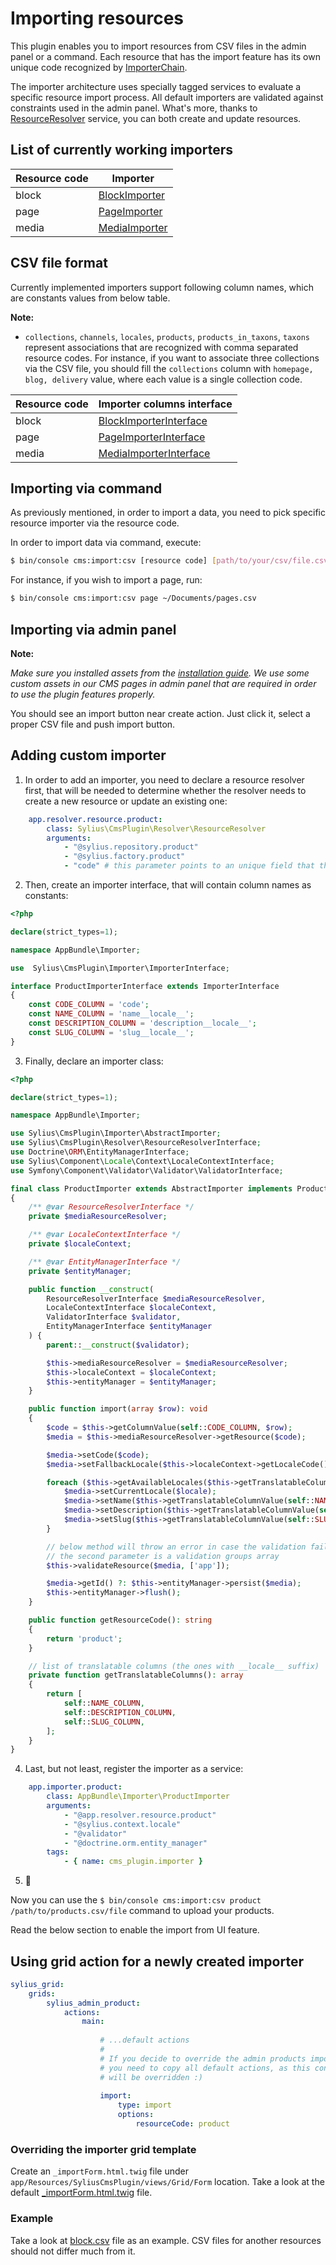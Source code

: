 # Importing resources

This plugin enables you to import resources from CSV files in the admin panel or a command. Each resource that has
the import feature has its own unique code recognized by [ImporterChain](../src/Importer/ImporterChain.php).

The importer architecture uses specially tagged services to evaluate a specific resource import process. All default importers
are validated against constraints used in the admin panel. What's more, thanks to 
[ResourceResolver](../src/Resolver/ResourceResolver.php) service, you can both create and update resources.  

## List of currently working importers

| Resource code | Importer                                                  |
|---------------|-----------------------------------------------------------|
| block         | [BlockImporter](../src/Importer/BlockImporter.php)           |
| page          | [PageImporter](../src/Importer/PageImporter.php)             |
| media         | [MediaImporter](../src/Importer/MediaImporter.php)           |


## CSV file format

Currently implemented importers support following column names, which are constants values from below table.

**Note:**
- `collections`, `channels`, `locales`, `products`, `products_in_taxons`, `taxons` represent associations that are recognized with comma separated resource codes.
For instance, if you want to associate three collections via the CSV file, you should fill the `collections` column with 
`homepage, blog, delivery` value, where each value is a single collection code.

| Resource code | Importer columns interface                                         |
|---------------|--------------------------------------------------------------------|
| block         | [BlockImporterInterface](../src/Importer/BlockImporterInterface.php)  |
| page          | [PageImporterInterface](../src/Importer/PageImporterInterface.php)    |
| media         | [MediaImporterInterface](../src/Importer/MediaImporterInterface.php)  |

## Importing via command

As previously mentioned, in order to import a data, you need to pick specific resource importer via the resource code.

In order to import data via command, execute:

```bash
$ bin/console cms:import:csv [resource code] [path/to/your/csv/file.csv]
```

For instance, if you wish to import a page, run:

```bash
$ bin/console cms:import:csv page ~/Documents/pages.csv
```

## Importing via admin panel

**Note:**

*Make sure you installed assets from the [installation guide](../README.md).  We use some custom assets in 
our CMS pages in admin panel that are required in order to use the plugin features properly.*

You should see an import button near create action. Just click it, select a proper CSV file and push import button.

## Adding custom importer

1. In order to add an importer, you need to declare a resource resolver first, that will be needed to determine whether
the resolver needs to create a new resource or update an existing one:

```yaml
    app.resolver.resource.product:
        class: Sylius\CmsPlugin\Resolver\ResourceResolver
        arguments:
            - "@sylius.repository.product"
            - "@sylius.factory.product"
            - "code" # this parameter points to an unique field that the findOneBy method will be looking for. It could be id as well
``` 

2. Then, create an importer interface, that will contain column names as constants:

```php
<?php

declare(strict_types=1);

namespace AppBundle\Importer;

use  Sylius\CmsPlugin\Importer\ImporterInterface;

interface ProductImporterInterface extends ImporterInterface
{
    const CODE_COLUMN = 'code';
    const NAME_COLUMN = 'name__locale__';
    const DESCRIPTION_COLUMN = 'description__locale__';
    const SLUG_COLUMN = 'slug__locale__';
}
```

3. Finally, declare an importer class:

```php
<?php

declare(strict_types=1);

namespace AppBundle\Importer;

use Sylius\CmsPlugin\Importer\AbstractImporter;
use Sylius\CmsPlugin\Resolver\ResourceResolverInterface;
use Doctrine\ORM\EntityManagerInterface;
use Sylius\Component\Locale\Context\LocaleContextInterface;
use Symfony\Component\Validator\Validator\ValidatorInterface;

final class ProductImporter extends AbstractImporter implements ProductImporterInterface
{
    /** @var ResourceResolverInterface */
    private $mediaResourceResolver;

    /** @var LocaleContextInterface */
    private $localeContext;

    /** @var EntityManagerInterface */
    private $entityManager;

    public function __construct(
        ResourceResolverInterface $mediaResourceResolver,
        LocaleContextInterface $localeContext,
        ValidatorInterface $validator,
        EntityManagerInterface $entityManager
    ) {
        parent::__construct($validator);

        $this->mediaResourceResolver = $mediaResourceResolver;
        $this->localeContext = $localeContext;
        $this->entityManager = $entityManager;
    }

    public function import(array $row): void
    {
        $code = $this->getColumnValue(self::CODE_COLUMN, $row);
        $media = $this->mediaResourceResolver->getResource($code);

        $media->setCode($code);
        $media->setFallbackLocale($this->localeContext->getLocaleCode());

        foreach ($this->getAvailableLocales($this->getTranslatableColumns(), array_keys($row)) as $locale) {
            $media->setCurrentLocale($locale);
            $media->setName($this->getTranslatableColumnValue(self::NAME_COLUMN, $locale, $row));
            $media->setDescription($this->getTranslatableColumnValue(self::DESCRIPTION_COLUMN, $locale, $row));
            $media->setSlug($this->getTranslatableColumnValue(self::SLUG_COLUMN, $locale, $row));
        }

        // below method will throw an error in case the validation fails, which will be displayed in the admin panel or console
        // the second parameter is a validation groups array
        $this->validateResource($media, ['app']);

        $media->getId() ?: $this->entityManager->persist($media);
        $this->entityManager->flush();
    }

    public function getResourceCode(): string
    {
        return 'product';
    }

    // list of translatable columns (the ones with __locale__ suffix)
    private function getTranslatableColumns(): array
    {
        return [
            self::NAME_COLUMN,
            self::DESCRIPTION_COLUMN,
            self::SLUG_COLUMN,
        ];
    }
}
```

4. Last, but not least, register the importer as a service:

```yaml
    app.importer.product:
        class: AppBundle\Importer\ProductImporter
        arguments:
            - "@app.resolver.resource.product"
            - "@sylius.context.locale"
            - "@validator"
            - "@doctrine.orm.entity_manager"
        tags:
            - { name: cms_plugin.importer }
```

5. :tada:

Now you can use the `$ bin/console cms:import:csv product /path/to/products.csv/file` command to upload your products.

Read the below section to enable the import from UI feature.

## Using grid action for a newly created importer

```yaml
sylius_grid:
    grids:
        sylius_admin_product:
            actions:
                main:
                
                    # ...default actions
                    #
                    # If you decide to override the admin products importer, 
                    # you need to copy all default actions, as this config 
                    # will be overridden :)
                    
                    import:
                        type: import
                        options:
                            resourceCode: product
```

### Overriding the importer grid template

Create an `_importForm.html.twig` file under `app/Resources/SyliusCmsPlugin/views/Grid/Form` location. Take a look at
the default [_importForm.html.twig](../src/Resources/views/Grid/Form/_importForm.html.twig) file.

### Example

Take a look at [block.csv](block.csv) file as an example. CSV files for another resources should not differ much from it.
